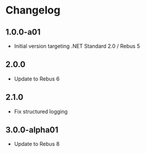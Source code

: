 # Changelog

## 1.0.0-a01
* Initial version targeting .NET Standard 2.0 / Rebus 5

## 2.0.0
* Update to Rebus 6

## 2.1.0
* Fix structured logging

## 3.0.0-alpha01
* Update to Rebus 8